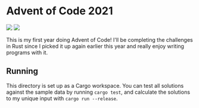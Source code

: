 # Advent of Code 2021

![](https://img.shields.io/badge/days%20completed-25-darkgreen)
![](https://img.shields.io/badge/stars%20⭐-50-yellow)

This is my first year doing Advent of Code! I'll be completing the challenges in
Rust since I picked it up again earlier this year and really enjoy writing
programs with it.

## Running

This directory is set up as a Cargo workspace. You can test all solutions
against the sample data by running `cargo test`, and calculate the solutions to
my unique input with `cargo run --release`.

